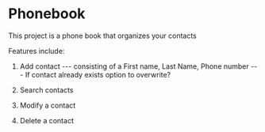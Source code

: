 # Phonebook

This project is a phone book that organizes your contacts

Features include:
1. Add contact
--- consisting of a First name, Last Name, Phone number
--- If contact already exists option to overwrite?

2. Search contacts

3. Modify a contact

4. Delete a contact
